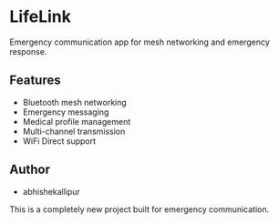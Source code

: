 # LifeLink

Emergency communication app for mesh networking and emergency response.

## Features
- Bluetooth mesh networking
- Emergency messaging
- Medical profile management
- Multi-channel transmission
- WiFi Direct support

## Author
- abhishekallipur

This is a completely new project built for emergency communication.